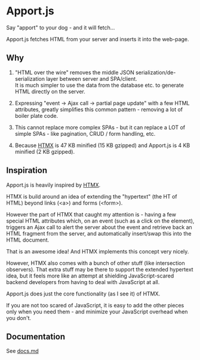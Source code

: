 # Apport.js

Say "apport" to your dog - and it will fetch...

Apport.js fetches HTML from your server and inserts it into the web-page.

## Why

1. "HTML over the wire" removes the middle JSON serialization/de-serialization layer between server and SPA/client.  
It is much simpler to use the data from the database etc. to generate HTML directly on the server.

2. Expressing "event -> Ajax call -> partial page update" with a few HTML attributes, greatly simplifies this common pattern - removing a lot of boiler plate code.

3. This cannot replace more complex SPAs - but it can replace a LOT of simple SPAs - like pagination, CRUD / form handling, etc.

4. Because [HTMX](https://htmx.org) is 47 KB minified (15 KB gzipped) and Apport.js is 4 KB minified (2 KB gzipped).


## Inspiration

Apport.js is heavily inspired by [HTMX](https://htmx.org).

HTMX is build around an idea of extending the "hypertext" (the HT of HTML) beyond links (&lt;a&gt;) and forms (&lt;form&gt;).

However the part of HTMX that caught my attention is - having a few special HTML attributes which, on an event (such as a click on the element), triggers an Ajax call to alert the server about the event and retrieve back an HTML fragment from the server, and automatically insert/swap this into the HTML document.

That is an awesome idea! And HTMX implements this concept very nicely.

However, HTMX also comes with a bunch of other stuff (like intersection observers).
That extra stuff may be there to support the extended hypertext idea, but it feels more like an attempt at shielding JavaScript-scared backend developers from having to deal with JavaScript at all.

Apport.js does just the core functionality (as I see it) of HTMX.

If you are not too scared of JavaScript, it is easy to add the other pieces only when you need them - and minimize your JavaScript overhead when you don't.

## Documentation

See [docs.md](docs.md)